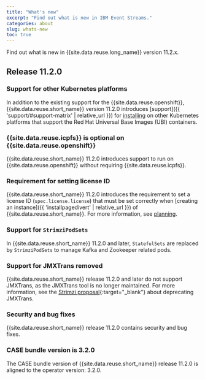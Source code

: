 ```yaml
---
title: "What's new"
excerpt: "Find out what is new in IBM Event Streams."
categories: about
slug: whats-new
toc: true
---
```


Find out what is new in {{site.data.reuse.long_name}} version 11.2.x.

## Release 11.2.0

### Support for other Kubernetes platforms

In addition to the existing support for the {{site.data.reuse.openshift}}, {{site.data.reuse.short_name}} version 11.2.0 introduces [support]({{ 'support/#support-matrix' | relative_url }}) for [installing](../../installing/installing-on-kubernetes/) on other Kubernetes platforms that support the Red Hat Universal Base Images (UBI) containers.

### {{site.data.reuse.icpfs}} is optional on {{site.data.reuse.openshift}}

{{site.data.reuse.short_name}} 11.2.0 introduces support to run on {{site.data.reuse.openshift}} without requiring {{site.data.reuse.icpfs}}.

### Requirement for setting license ID 

{{site.data.reuse.short_name}} 11.2.0 introduces the requirement to set a license ID (`spec.license.license`) that must be set correctly when [creating an instance]({{ 'installpagedivert' | relative_url }}) of {{site.data.reuse.short_name}}. For more information, see [planning](../installing/planning#license-usage).

### Support for `StrimziPodSets`

In {{site.data.reuse.short_name}} 11.2.0 and later, `StatefulSets` are replaced by `StrimziPodSets` to manage Kafka and Zookeeper related pods.

### Support for JMXTrans removed

{{site.data.reuse.short_name}} release 11.2.0 and later do not support JMXTrans, as the JMXTrans tool is no longer maintained. For more information, see the [Strimzi proposal](https://github.com/strimzi/proposals/blob/main/043-deprecate-and-remove-jmxtrans.md){:target="_blank"} about deprecating JMXTrans.

### Security and bug fixes

{{site.data.reuse.short_name}} release 11.2.0 contains security and bug fixes.

### CASE bundle version is 3.2.0

The CASE bundle version of {{site.data.reuse.short_name}} release 11.2.0 is aligned to the operator version: 3.2.0.
